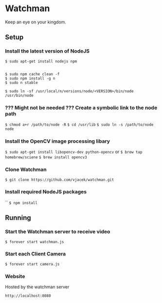 # Watchman
Keep an eye on your kingdom.



## Setup

### Install the latest version of NodeJS

```
$ sudo apt-get install nodejs npm


$ sudo npm cache clean -f
$ sudo npm install -g n
$ sudo n stable

$ sudo ln -sf /usr/local/n/versions/node/<VERSION>/bin/node /usr/bin/node
```


### ??? Might not be needed ??? Create a symbolic link to the node path
`$ chmod a+r /path/to/node -R`
`$ cd /usr/lib`
`$ sudo ln -s /path/to/node node`

### Install the OpenCV image processing libary
`$ sudo apt-get install libopencv-dev python-opencv`
or
`$ brew tap homebrew/sciene`
`$ brew install opencv3`

### Clone Watchman
`$ git clone https://github.com/vjacek/watchman.git`

### Install required NodeJS packages
``
`$ npm install`


## Running

### Start the Watchman server to receive video
`$ forever start watchman.js`

### Start each Client Camera
`$ forever start camera.js`

### Website
Hosted by the watchman server

`http://localhost:8080`
